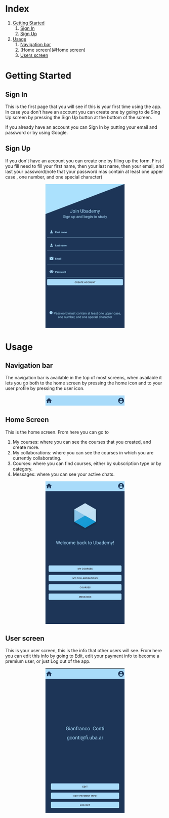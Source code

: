 # Index

1. [Getting Started](#GettingStarted)
    1. [Sign In](#SignIn)
    2. [Sign Up](#SignUp)
2. [Usage](#Usage)
    1. [Navigation bar](#Navigationbar)
    2. [Home screen](#Home screen)
    3. [Users screen](#Userscreen)

# <a name="GettingStarted">Getting Started</a>

## <a name="SignIn">Sign In</a>

This is the first page that you will see if this is your first time using the app. In case you don't have an account you
can create one by going to de Sing Up screen by pressing the Sign Up button at the bottom of the screen.

If you already have an account you can Sign In by putting your email and password or by using Google.

## <a name="SignUp">Sign Up</a>

If you don't have an account you can create one by filing up the form. First you fill need to fill your first name, then
your last name, then your email, and last your password(note that your password mas contain at least one upper case ,
one number, and one special character)

<p align="center">
   <img src="res/signUpScreen.jpeg" alt="drawing" style="width: 250px"/>
</p>

# <a name="Usage">Usage</a>

## <a name="Navigationbar">Navigation bar</a>

The navigation bar is available in the top of most screens, when available it lets you go both to the home screen by
pressing the home icon and to your user profile by pressing the user icon.

<p align="center">
<img src="res/navigationBar.jpeg" alt="drawing" style="width: 250px"/>
</p>

## <a name="HomeScreen">Home Screen</a>

This is the home screen. From here you can go to

1. My courses: where you can see the courses that you created, and create more.
2. My collaborations: where you can see the courses in which you are currently collaborating.
3. Courses: where you can find courses, either by subscription type or by category.
4. Messages: where you can see your active chats.

<p align="center">
<img src="res/homeScreen.jpeg" alt="drawing" style="width: 250px"/>
</p>

## <a name="Userscreen">User screen</a>

This is your user screen, this is the info that other users will see. From here you can edit this info by going to Edit,
edit your payment info to become a premium user, or just Log out of the app.

<p align="center">
<img src="res/userScreen.jpeg" alt="drawing" style="width: 250px"/>
</p>
